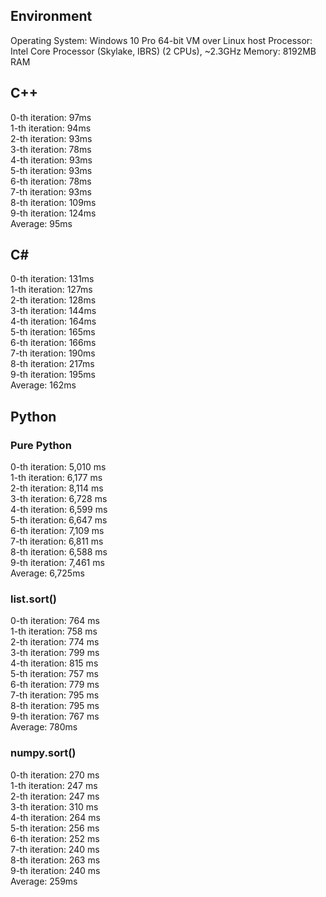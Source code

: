 ## Environment
Operating System: Windows 10 Pro 64-bit VM over Linux host
Processor: Intel Core Processor (Skylake, IBRS) (2 CPUs), ~2.3GHz
Memory: 8192MB RAM

## C++

0-th iteration: 97ms\
1-th iteration: 94ms\
2-th iteration: 93ms\
3-th iteration: 78ms\
4-th iteration: 93ms\
5-th iteration: 93ms\
6-th iteration: 78ms\
7-th iteration: 93ms\
8-th iteration: 109ms\
9-th iteration: 124ms\
Average: 95ms

## C#

0-th iteration: 131ms\
1-th iteration: 127ms\
2-th iteration: 128ms\
3-th iteration: 144ms\
4-th iteration: 164ms\
5-th iteration: 165ms\
6-th iteration: 166ms\
7-th iteration: 190ms\
8-th iteration: 217ms\
9-th iteration: 195ms\
Average: 162ms

## Python

### Pure Python

0-th iteration: 5,010 ms\
1-th iteration: 6,177 ms\
2-th iteration: 8,114 ms\
3-th iteration: 6,728 ms\
4-th iteration: 6,599 ms\
5-th iteration: 6,647 ms\
6-th iteration: 7,109 ms\
7-th iteration: 6,811 ms\
8-th iteration: 6,588 ms\
9-th iteration: 7,461 ms\
Average: 6,725ms

### list.sort()

0-th iteration: 764 ms\
1-th iteration: 758 ms\
2-th iteration: 774 ms\
3-th iteration: 799 ms\
4-th iteration: 815 ms\
5-th iteration: 757 ms\
6-th iteration: 779 ms\
7-th iteration: 795 ms\
8-th iteration: 795 ms\
9-th iteration: 767 ms\
Average: 780ms

### numpy.sort()

0-th iteration: 270 ms\
1-th iteration: 247 ms\
2-th iteration: 247 ms\
3-th iteration: 310 ms\
4-th iteration: 264 ms\
5-th iteration: 256 ms\
6-th iteration: 252 ms\
7-th iteration: 240 ms\
8-th iteration: 263 ms\
9-th iteration: 240 ms\
Average: 259ms
